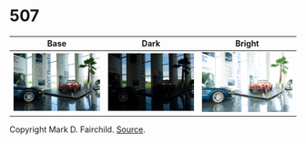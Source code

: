 # 507

| Base | Dark | Bright |
|:--:|:--:|:--:|
| ![base](7.jpg) | ![dark](4.jpg) | ![bright](9.jpg) |

Copyright Mark D. Fairchild. [Source](http://rit-mcsl.org/fairchild//HDR.html).